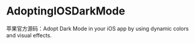 # AdoptingIOSDarkMode
苹果官方源码：Adopt Dark Mode in your iOS app by using dynamic colors and visual effects.

